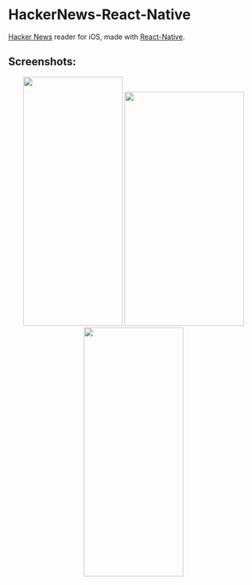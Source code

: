 # HackerNews-React-Native  

[Hacker News](https://news.ycombinator.com/) reader for iOS, made with [React-Native](https://github.com/facebook/react-native).

## Screenshots:  
<center>
<img src="http://i.imgur.com/evZsZub.png" height="500"  width="200"/>
<img src="http://i.imgur.com/B7fp7lh.png" height="470"  width="240"/>
<img src="http://i.imgur.com/74ly7GE.png" height="500"  width="200"/>
</center>